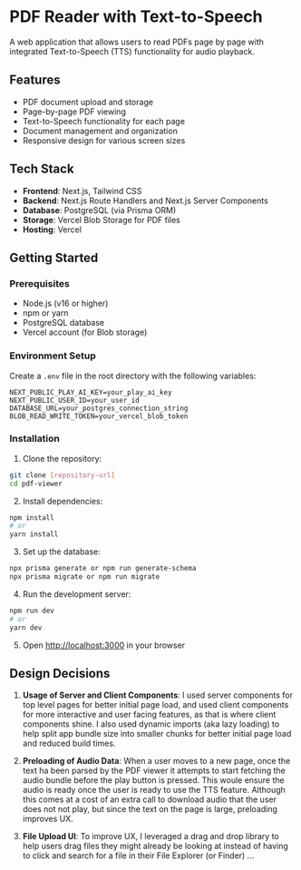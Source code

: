 # PDF Reader with Text-to-Speech

A web application that allows users to read PDFs page by page with integrated Text-to-Speech (TTS) functionality for audio playback.

## Features

- PDF document upload and storage
- Page-by-page PDF viewing
- Text-to-Speech functionality for each page
- Document management and organization
- Responsive design for various screen sizes

## Tech Stack

- **Frontend**: Next.js, Tailwind CSS
- **Backend**: Next.js Route Handlers and Next.js Server Components
- **Database**: PostgreSQL (via Prisma ORM)
- **Storage**: Vercel Blob Storage for PDF files
- **Hosting**: Vercel

## Getting Started

### Prerequisites

- Node.js (v16 or higher)
- npm or yarn
- PostgreSQL database
- Vercel account (for Blob storage)

### Environment Setup

Create a `.env` file in the root directory with the following variables:

```env
NEXT_PUBLIC_PLAY_AI_KEY=your_play_ai_key
NEXT_PUBLIC_USER_ID=your_user_id
DATABASE_URL=your_postgres_connection_string
BLOB_READ_WRITE_TOKEN=your_vercel_blob_token
```

### Installation

1. Clone the repository:

```bash
git clone [repository-url]
cd pdf-viewer
```

2. Install dependencies:
```bash
npm install
# or
yarn install
```

3. Set up the database:
```bash
npx prisma generate or npm run generate-schema
npx prisma migrate or npm run migrate
```

4. Run the development server:
```bash
npm run dev
# or
yarn dev
```

5. Open [http://localhost:3000](http://localhost:3000) in your browser

## Design Decisions

1. **Usage of Server and Client Components**: I used server components for top level pages for better initial page load, and used client components for more interactive and user facing features, as that is where client components shine. I also used dynamic imports (aka lazy loading) to help split app bundle size into smaller chunks for better initial page load and reduced build times.

2. **Preloading of Audio Data**: When a user moves to a new page, once the text ha been parsed by the PDF viewer it attempts to start fetching the audio bundle before the play button is pressed. This woule ensure the audio is ready once the user is ready to use the TTS feature. Although this comes at a cost of an extra call to download audio that the user does not not play, but since the text on the page is large, preloading improves UX. 

3. **File Upload UI**: To improve UX, I leveraged a drag and drop library to help users drag files they might already be looking at instead of having to click and search for a file in their File Explorer (or Finder)
...

